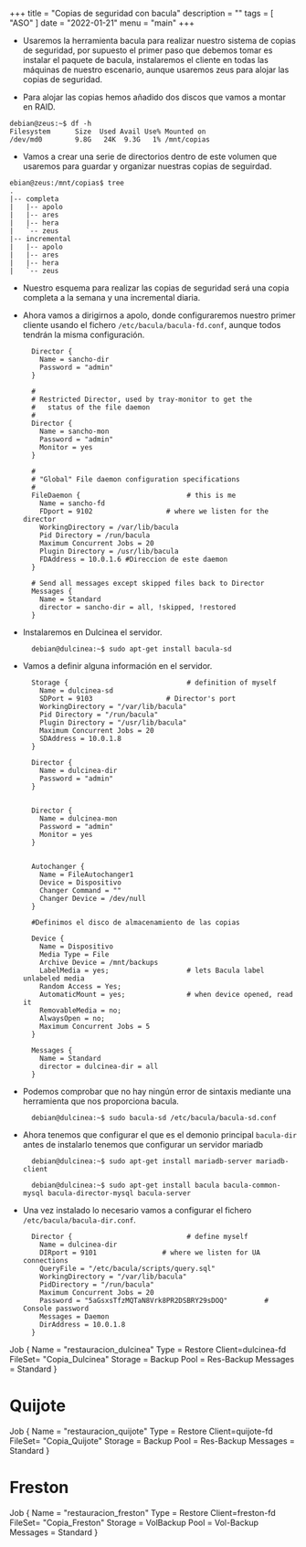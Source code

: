 +++
title = "Copias de seguridad con bacula"
description = ""
tags = [
    "ASO"
]
date = "2022-01-21"
menu = "main"
+++

* Usaremos la herramienta bacula para realizar nuestro sistema de copias de seguridad, por supuesto el primer paso que debemos tomar es instalar el paquete de bacula, instalaremos el cliente en todas las máquinas de nuestro escenario, aunque usaremos zeus para alojar las copias de seguridad.

* Para alojar las copias hemos añadido dos discos que vamos a montar en RAID.

~~~
debian@zeus:~$ df -h
Filesystem      Size  Used Avail Use% Mounted on
/dev/md0        9.8G   24K  9.3G   1% /mnt/copias
~~~

* Vamos a crear una serie de directorios dentro de este volumen que usaremos para guardar y organizar nuestras copias de seguirdad.

~~~
ebian@zeus:/mnt/copias$ tree
.
|-- completa
|   |-- apolo
|   |-- ares
|   |-- hera
|   `-- zeus
|-- incremental
|   |-- apolo
|   |-- ares
|   |-- hera
|   `-- zeus
~~~

* Nuestro esquema para realizar las copias de seguridad será una copia completa a la semana y una incremental diaria.

* Ahora vamos a dirigirnos a apolo, donde configuraremos nuestro primer cliente usando el fichero `/etc/bacula/bacula-fd.conf`, aunque todos tendrán la misma configuración.

        Director {
          Name = sancho-dir
          Password = "admin"
        }

        #
        # Restricted Director, used by tray-monitor to get the
        #   status of the file daemon
        #
        Director {
          Name = sancho-mon
          Password = "admin"
          Monitor = yes
        }

        #
        # "Global" File daemon configuration specifications
        #
        FileDaemon {                          # this is me
          Name = sancho-fd
          FDport = 9102                  # where we listen for the director
          WorkingDirectory = /var/lib/bacula
          Pid Directory = /run/bacula
          Maximum Concurrent Jobs = 20
          Plugin Directory = /usr/lib/bacula
          FDAddress = 10.0.1.6 #Direccion de este daemon
        }

        # Send all messages except skipped files back to Director
        Messages {
          Name = Standard
          director = sancho-dir = all, !skipped, !restored
        }

* Instalaremos en Dulcinea el servidor.

        debian@dulcinea:~$ sudo apt-get install bacula-sd

* Vamos a definir alguna información en el servidor.

        Storage {                             # definition of myself
          Name = dulcinea-sd
          SDPort = 9103                  # Director's port
          WorkingDirectory = "/var/lib/bacula"
          Pid Directory = "/run/bacula"
          Plugin Directory = "/usr/lib/bacula"
          Maximum Concurrent Jobs = 20
          SDAddress = 10.0.1.8
        }

        Director {
          Name = dulcinea-dir
          Password = "admin"
        }


        Director {
          Name = dulcinea-mon
          Password = "admin"
          Monitor = yes
        }


        Autochanger {
          Name = FileAutochanger1
          Device = Dispositivo
          Changer Command = ""
          Changer Device = /dev/null
        }

        #Definimos el disco de almacenamiento de las copias

        Device {
          Name = Dispositivo
          Media Type = File
          Archive Device = /mnt/backups
          LabelMedia = yes;                   # lets Bacula label unlabeled media
          Random Access = Yes;
          AutomaticMount = yes;               # when device opened, read it
          RemovableMedia = no;
          AlwaysOpen = no;
          Maximum Concurrent Jobs = 5
        }

        Messages {
          Name = Standard
          director = dulcinea-dir = all
        }

* Podemos comprobar que no hay ningún error de sintaxis mediante una herramienta que nos proporciona bacula. 

        debian@dulcinea:~$ sudo bacula-sd /etc/bacula/bacula-sd.conf

* Ahora tenemos que configurar el que es el demonio principal `bacula-dir` antes de instalarlo tenemos que configurar un servidor mariadb

        debian@dulcinea:~$ sudo apt-get install mariadb-server mariadb-client

        debian@dulcinea:~$ sudo apt-get install bacula bacula-common-mysql bacula-director-mysql bacula-server

* Una vez instalado lo necesario vamos a configurar el fichero `/etc/bacula/bacula-dir.conf`.

        Director {                            # define myself
          Name = dulcinea-dir
          DIRport = 9101                # where we listen for UA connections
          QueryFile = "/etc/bacula/scripts/query.sql"
          WorkingDirectory = "/var/lib/bacula"
          PidDirectory = "/run/bacula"
          Maximum Concurrent Jobs = 20
          Password = "5aGsxsTfzMQTaN8Vrk8PR2DSBRY29sDOQ"         # Console password
          Messages = Daemon
          DirAddress = 10.0.1.8
        }


Job {
 Name = "restauracion_dulcinea"
 Type = Restore
 Client=dulcinea-fd
 FileSet= "Copia_Dulcinea"
 Storage = Backup
 Pool = Res-Backup
 Messages = Standard
}

# Quijote

Job {
 Name = "restauracion_quijote"
 Type = Restore
 Client=quijote-fd
 FileSet= "Copia_Quijote"
 Storage = Backup
 Pool = Res-Backup
 Messages = Standard
}

# Freston

Job {
 Name = "restauracion_freston"
 Type = Restore
 Client=freston-fd
 FileSet= "Copia_Freston"
 Storage = VolBackup
 Pool = Vol-Backup
 Messages = Standard
}

